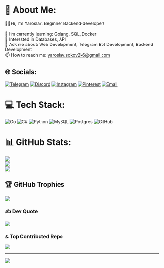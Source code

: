 # 💫 About Me:
👨‍💻Hi, I'm Yaroslav. Beginner Backend-developer!<br><br>🔭 I’m currently learning: Golang, SQL, Docker<br>🌱 Interested in Databases, API<br>💬 Ask me about: Web Development, Telegram Bot Development, Backend Development<br>📫 How to reach me: yaroslav.sokov2k6@gmail.com


## 🌐 Socials:
[![Telegram](https://img.shields.io/badge/Telegram-%2326A5E4.svg?logo=telegram&logoColor=white)](https://t.me/fgrqzz1)
[![Discord](https://img.shields.io/badge/Discord-%237289DA.svg?logo=discord&logoColor=white)](https://discord.gg/fgrqzz1)
[![Instagram](https://img.shields.io/badge/Instagram-%23E4405F.svg?logo=Instagram&logoColor=white)](https://instagram.com/fgrqzz1)
[![Pinterest](https://img.shields.io/badge/Pinterest-%23E60023.svg?logo=Pinterest&logoColor=white)](https://pinterest.com/fgrqzz1)
[![Email](https://img.shields.io/badge/Email-D14836?logo=gmail&logoColor=white)](mailto:yaroslav.sokov2k6@gmail.com)

# 💻 Tech Stack:
![Go](https://img.shields.io/badge/go-%2300ADD8.svg?style=plastic&logo=go&logoColor=white)
![C#](https://img.shields.io/badge/c%23-%23239120.svg?style=plastic&logo=csharp&logoColor=white)
![Python](https://img.shields.io/badge/python-3670A0?style=plastic&logo=python&logoColor=ffdd54)
![MySQL](https://img.shields.io/badge/mysql-4479A1.svg?style=plastic&logo=mysql&logoColor=white)
![Postgres](https://img.shields.io/badge/postgres-%23316192.svg?style=plastic&logo=postgresql&logoColor=white)
![GitHub](https://img.shields.io/badge/github-%23121011.svg?style=plastic&logo=github&logoColor=white) 

# 📊 GitHub Stats:
![](https://github-readme-stats.vercel.app/api?username=fgrqzz1&theme=dark&hide_border=false&include_all_commits=false&count_private=false)<br/>
![](https://nirzak-streak-stats.vercel.app/?user=fgrqzz1&theme=dark&hide_border=false)<br/>
![](https://github-readme-stats.vercel.app/api/top-langs/?username=fgrqzz1&theme=dark&hide_border=false&include_all_commits=false&count_private=false&layout=compact)

## 🏆 GitHub Trophies
![](https://github-profile-trophy.vercel.app/?username=fgrqzz1&theme=tokyonight&no-frame=false&no-bg=false&margin-w=4)

### ✍️ Dev Quote
![](https://quotes-github-readme.vercel.app/api?type=horizontal&theme=tokyonight)

### 🔝 Top Contributed Repo
![](https://github-contributor-stats.vercel.app/api?username=fgrqzz1&limit=5&theme=tokyonight&combine_all_yearly_contributions=true)

---
[![](https://visitcount.itsvg.in/api?id=fgrqzz1&icon=0&color=0)](https://visitcount.itsvg.in)

<!-- Proudly created with GPRM ( https://gprm.itsvg.in ) -->
